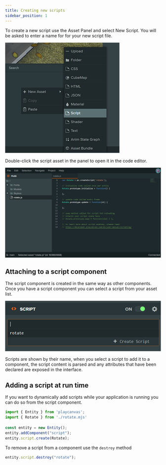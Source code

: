 ```yaml
---
title: Creating new scripts
sidebar_position: 1
---
```


To create a new script use the Asset Panel and select New Script. You will be asked to enter a name for for your new script file.

![New Script](/img/user-manual/scripting/new-script.png)

Double-click the script asset in the panel to open it in the code editor.

![Code Editor](/img/user-manual/scripting/code-editor-new-script.png)

## Attaching to a script component

The script component is created in the same way as other components. Once you have a script component you can select a script from your asset list.

![Select Script](/img/user-manual/scripting/select-script.png)

Scripts are shown by their name, when you select a script to add it to a component, the script content is parsed and any attributes that have been declared are exposed in the interface.

## Adding a script at run time

If you want to dynamically add scripts while your application is running you can do so from the script component.

```javascript
import { Entity } from 'playcanvas';
import { Rotate } from './rotate.mjs'

const entity = new Entity();
entity.addComponent("script");
entity.script.create(Rotate);
```

To remove a script from a component use the `destroy` method

```javascript
entity.script.destroy("rotate");
```

[3]: https://api.playcanvas.com/classes/Engine.AssetRegistry.html#load
